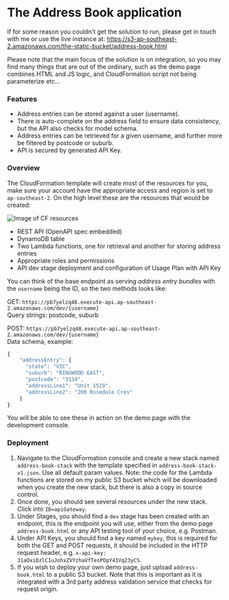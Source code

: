 # The Address Book application
If for some reason you couldn't get the solution to run, please get in touch with me or use the live instance at: https://s3-ap-southeast-2.amazonaws.com/the-static-bucket/address-book.html

Please note that the main focus of the solution is on integration, so you may find many things that are out of the ordinary, such as the demo page combines HTML and JS logic, and CloudFormation script not being parameterize etc...

### Features
* Address entries can be stored against a user (username).
* There is auto-complete on the address field to ensure data consistency, but the API also checks for model schema.
* Address entries can be retrieved for a given username, and further more be filtered by postcode or suburb.
* API is secured by generated API Key.
 
### Overview
The CloudFormation template will create most of the resources for you, make sure your account have the appropriate access and region is set to `ap-southeast-2`. On the high level these are the resources that would be created:

![Image of CF resources](https://s3-ap-southeast-2.amazonaws.com/the-static-bucket/cf-visual.png)

* REST API (OpenAPI spec embedded)
* DynamoDB table
* Two Lambda functions, one for retrieval and another for storing address entries
* Appropriate roles and permissions
* API dev stage deployment and configuration of Usage Plan with API Key

You can think of the base endpoint as serving _address entry bundles_ with the `username` being the ID, so the two methods looks like:

GET: `https://pb7yelzq48.execute-api.ap-southeast-2.amazonaws.com/dev/{username}` <br>
Query strings: postcode, suburb

POST: `https://pb7yelzq48.execute-api.ap-southeast-2.amazonaws.com/dev/{username}` <br>
Data schema, example:
```javascript
{
    "addressEntry": {
      "state": "VIC",
      "suburb": "RINGWOOD EAST",
      "postcode": "3134",
      "addressLine1": "Unit 1519",
      "addressLine2": "200 Rosedale Cres"
    }
}
````
You will be able to see these in action on the demo page with the development console.

### Deployment
1. Navigate to the CloudFormation console and create a new stack named `address-book-stack` with the template specified in `address-book-stack-v1.json`. Use all default param values. Note: the code for the Lambda functions are stored on my public S3 bucket which will be downloaded when you create the new stack, but there is also a copy in source control.
2. Once done, you should see several resources under the new stack. Click into `ID=apiGateway`.
3. Under Stages, you should find a `dev` stage has been created with an endpoint, this is the endpoint you will use, either from the demo page `address-book.html` or any API testing tool of your choice, e.g. Postman.
4. Under API Keys, you should find a key named `mykey`, this is required for both the GET and POST requests, it should be included in the HTTP request header, e.g. `x-api-key: 31aOxiDzlC1uJohxZVYzhaVfTesPOpY41Vq23yCS`.
5. If you wish to deploy your own demo page, just upload `address-book.html` to a public S3 bucket. Note that this is important as it is integrated with a 3rd party address validation service that checks for request origin.